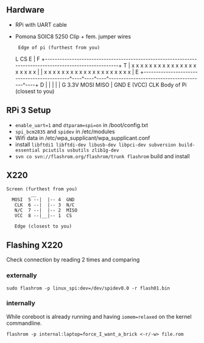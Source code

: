 
## Hardware
* RPi with UART cable
* Pomona SOIC8 5250 Clip + fem. jumper wires

	   Edge of pi (furthest from you)
	 L                                                             CS
	 E                                                             |
	 F +--------------------------------------------------------------------------------------------------------+
	 T |    x    x    x    x    x    x    x    x    x    x    x    x    x    x    x    x    x    x    x    x    |
	   |    x    x    x    x    x    x    x    x    x    x    x    x    x    x    x    x    x    x    x    x    |
	 E +--------------------------------------------^----^----^----^---------------------------------------^----+
	 D                                              |    |    |    |                                       |
	 G                                             3.3V  MOSI MISO |                                      GND
	 E                                           (VCC)            CLK
	   Body of Pi (closest to you)

## RPi 3 Setup
* `enable_uart=1` and `dtparam=spi=on` in /boot/config.txt
* `spi_bcm2835` and `spidev` in /etc/modules
* Wifi data in /etc/wpa_supplicant/wpa_supplicant.conf
* install `libftdi1 libftdi-dev libusb-dev libpci-dev subversion build-essential pciutils usbutils zlib1g-dev`
* `svn co svn://flashrom.org/flashrom/trunk flashrom` build and install

## X220
	Screen (furthest from you)
		     __
	  MOSI  5 --|  |-- 4  GND
	   CLK  6 --|  |-- 3  N/C
	   N/C  7 --|  |-- 2  MISO
	   VCC  8 --|__|-- 1  CS

	   Edge (closest to you)

## Flashing X220
Check connection by reading 2 times and comparing

### externally
`sudo flashrom -p linux_spi:dev=/dev/spidev0.0 -r flash01.bin`

### internally
While coreboot is already running and having `iomem=relaxed` on the kernel commandline.

`flashrom -p internal:laptop=force_I_want_a_brick <-r/-w> file.rom`
